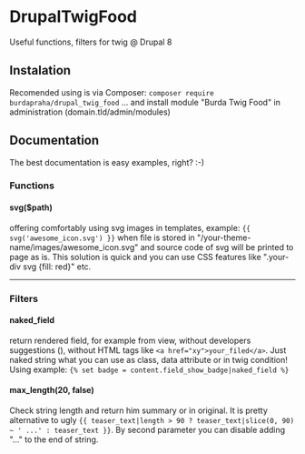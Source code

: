 # DrupalTwigFood
Useful functions, filters for twig @ Drupal 8

## Instalation
Recomended using is via Composer:
`composer require burdapraha/drupal_twig_food`
... and install module "Burda Twig Food" in administration (domain.tld/admin/modules)

## Documentation

The best documentation is easy examples, right? :-)

### Functions

#### svg($path)
offering comfortably using svg images in templates, example: ```{{ svg('awesome_icon.svg') }}``` when file is stored in "/your-theme-name/images/awesome_icon.svg" and source code of svg will be printed to page as is. This solution is quick and you can use CSS features like ".your-div svg {fill: red}" etc.

------

### Filters

#### naked_field
return rendered field, for example from view, without developers suggestions (<!-- Hook: etc --->), without HTML tags like `<a href="xy">your_filed</a>`. Just naked string what you can use as class, data attribute or in twig condition! Using example: `{% set badge = content.field_show_badge|naked_field %}`

#### max_length(20, false)
Check string length and return him summary or in original. It is pretty alternative to ugly ```{{ teaser_text|length > 90 ? teaser_text|slice(0, 90) ~ ' ...' : teaser_text }}```. By second parameter you can disable adding "..." to the end of string.